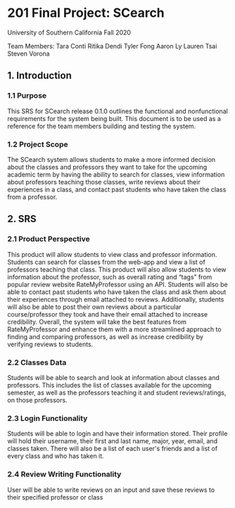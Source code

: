 # 201 Final Project: SCearch
University of Southern California
Fall 2020

Team Members:
Tara Conti
Ritika Dendi
Tyler Fong
Aaron Ly
Lauren Tsai
Steven Vorona


## 1. Introduction
### 1.1 Purpose
This SRS for SCearch release 0.1.0 outlines the functional and nonfunctional requirements for the system being built. This document is to be used as a reference for the team members building and testing the system.

### 1.2 Project Scope
The SCearch system allows students to make a more informed decision about the classes and professors they want to take for the upcoming academic term by having the ability to search for classes, view information about professors teaching those classes, write reviews about their experiences in a class, and contact past students who have taken the class from a professor.

## 2. SRS
### 2.1 Product Perspective 
This product will allow students to view class and professor information. Students can search for classes from the web-app and view a list of professors teaching that class. This product will also allow students to view information about the professor, such as overall rating and “tags” from popular review website RateMyProfessor using an API. Students will also be able to contact past students who have taken the class and ask them about their experiences through email attached to reviews. Additionally, students will also be able to post their own reviews about a particular course/professor they took and have their email attached to increase credibility. Overall, the system will take the best features from RateMyProfessor and enhance them with a more streamlined approach to finding and comparing professors, as well as increase credibility by verifying reviews to students.

### 2.2 Classes Data
Students will be able to search and look at information about classes and professors. This includes the list of classes available for the upcoming semester, as well as the professors teaching it and student reviews/ratings, on those professors.

### 2.3 Login Functionality
Students will be able to login and have their information stored. Their profile will hold their username, their first and last name, major, year, email, and classes taken. There will also be a list of each user's friends and a list of every class and who has taken it.

### 2.4 Review Writing Functionality
User will be able to write reviews on an input and save these reviews to their specified professor or class
